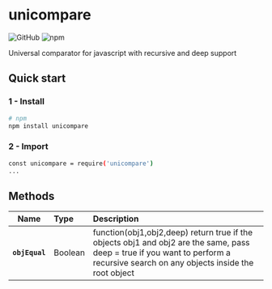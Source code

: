 # unicompare

![GitHub](https://img.shields.io/github/license/zetawave/unicompare)
![npm](https://img.shields.io/npm/v/unicompare)

Universal comparator for javascript with recursive and deep support

## Quick start

### 1 - Install

``` bash
# npm
npm install unicompare
```

### 2 - Import
``` bash
const unicompare = require('unicompare')
...
```

## Methods

|Name|Type|Description
|:--:|:-----|:-----|
|**`objEqual`**|Boolean| function(obj1,obj2,deep) return true if the objects obj1 and obj2 are the same, pass deep = true if you want to perform a recursive search on any objects inside the root object
